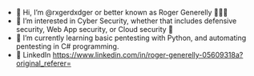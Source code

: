- 👋 Hi, I’m @rxgerdxdger or better known as Roger Generelly 👨🏼‍💻
- 👀 I’m interested in Cyber Security, whether that includes defensive security, Web App security, or  Cloud security 🔐
- 🌱 I’m currently learning basic pentesting with Python, and automating pentesting in C# programming.
- 🔗 LinkedIn https://www.linkedin.com/in/roger-generelly-05609318a?original_referer=
<!---
rxgerdxdger/rxgerdxdger is a ✨ special ✨ repository because its `README.md` (this file) appears on your GitHub profile.
You can click the Preview link to take a look at your changes.
--->
